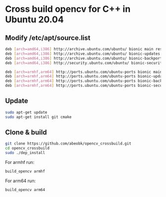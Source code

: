 # Cross build opencv for C++ in Ubuntu 20.04

## Modify /etc/apt/source.list
```bash
deb [arch=amd64,i386] http://archive.ubuntu.com/ubuntu/ bionic main restricted universe multiverse
deb [arch=amd64,i386] http://archive.ubuntu.com/ubuntu/ bionic-updates main restricted universe multiverse
deb [arch=amd64,i386] http://archive.ubuntu.com/ubuntu/ bionic-backports main restricted universe multiverse
deb [arch=amd64,i386] http://security.ubuntu.com/ubuntu/ bionic-security main restricted universe multiverse

deb [arch=armhf,arm64] http://ports.ubuntu.com/ubuntu-ports bionic main restricted universe multiverse
deb [arch=armhf,arm64] http://ports.ubuntu.com/ubuntu-ports bionic-updates main restricted universe multiverse
deb [arch=armhf,arm64] http://ports.ubuntu.com/ubuntu-ports bionic-backports main restricted universe multiverse
deb [arch=armhf,arm64] http://ports.ubuntu.com/ubuntu-ports bionic-security main restricted universe multiverse
```

## Update
``` bash
sudo apt-get update
sudo apt-get install git cmake
```

## Clone & build

``` bash
git clone https://github.com/abeobk/opencv_crossbuild.git
cd opencv_crossbuild
sudo ./dep_install
```

For armhf run:
```bash
build_opencv armhf
```

For arm64 run:
```bash
build_opencv arm64
```
